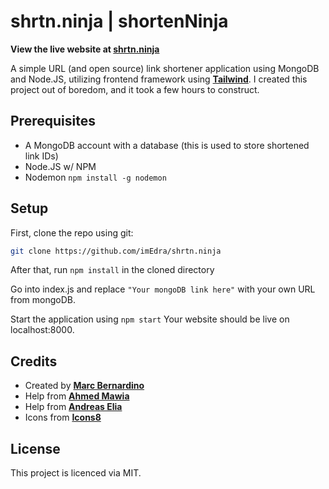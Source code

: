 

# shrtn.ninja | shortenNinja
**View the live website at [**shrtn.ninja**](https://shrtn.ninja)**

A simple URL (and open source) link shortener application using MongoDB and Node.JS, utilizing frontend framework using [**Tailwind**](https://tailwindcss.com/). I created this project out of boredom, and it took a few hours to construct.

## Prerequisites
- A MongoDB account with a database (this is used to store shortened link IDs)
- Node.JS w/ NPM
- Nodemon ```npm install -g nodemon```

## Setup

First, clone the repo using git:

```bash
git clone https://github.com/imEdra/shrtn.ninja
```

After that, run ```npm install``` in the cloned directory

Go into index.js and replace ```"Your mongoDB link here"``` with your own URL from mongoDB.

Start the application using ```npm start```
Your website should be live on localhost:8000.

## Credits
- Created by [**Marc Bernardino**](https://github.com/imEdra)
- Help from [**Ahmed Mawia**](https://medium.com/@maw1a)
- Help from [**Andreas Elia**](https://codepen.io/andreaselia)
- Icons from [**Icons8**](https://Icons8.com)

## License
This project is licenced via MIT.
